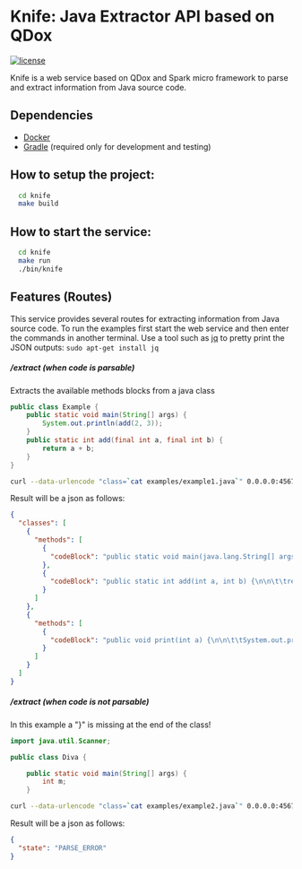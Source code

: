 # Knife: Java Extractor API based on QDox
[![license](http://img.shields.io/:license-apache-blue.svg)](https://github.com/pasmod/knife/blob/master/LICENSE)

Knife is a web service based on QDox and Spark micro framework to parse and extract information from Java source code.

## Dependencies
- [Docker](https://www.docker.com/)
- [Gradle](https://gradle.org/) (required only for development and testing)

## How to setup the project:
``` bash
  cd knife
  make build
```

## How to start the service:
``` bash
  cd knife
  make run
  ./bin/knife
```
## Features (Routes)
This service provides several routes for extracting information from Java source code. To run the examples first start the web service and then enter the commands in another terminal. Use a tool such as [jq](https://stedolan.github.io/jq/) to pretty print the JSON outputs: ```sudo apt-get install jq``` 

##### /extract (when code is parsable)
Extracts the available methods blocks from a java class
``` java
public class Example {
	public static void main(String[] args) {
		System.out.println(add(2, 3));
	}
	public static int add(final int a, final int b) {
		return a + b;
	}
}
```
``` bash
curl --data-urlencode "class=`cat examples/example1.java`" 0.0.0.0:4567/extract | jq .
```
Result will be a json as follows:
```json
{
  "classes": [
    {
      "methods": [
        {
          "codeBlock": "public static void main(java.lang.String[] args) {\n\n\t\tSystem.out.println(add(2, 3));\n\t}\n"
        },
        {
          "codeBlock": "public static int add(int a, int b) {\n\n\t\treturn a + b;\n\t}\n"
        }
      ]
    },
    {
      "methods": [
        {
          "codeBlock": "public void print(int a) {\n\n\t\tSystem.out.println(a);\n\t}\n"
        }
      ]
    }
  ]
}

```

##### /extract (when code is not parsable)
In this example a "}" is missing at the end of the class!
``` java
import java.util.Scanner;

public class Diva {

    public static void main(String[] args) {
        int m;
    }
```
``` bash
curl --data-urlencode "class=`cat examples/example2.java`" 0.0.0.0:4567/extract | jq .
```
Result will be a json as follows:
``` json
{
  "state": "PARSE_ERROR"
}
```

